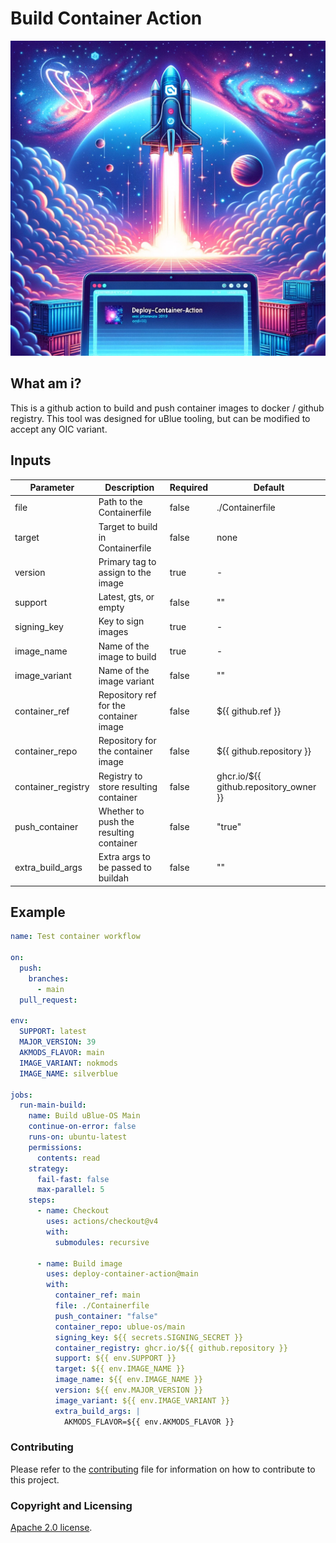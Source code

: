 # Build Container Action

<div align="center" width="50%">
  <img alt="orora" src="assets/thumbnail_gha.webp">
</div>

## What am i?

This is a github action to build and push container images to docker / github registry. This tool was designed for uBlue tooling, but can be modified to accept any OIC variant.

## Inputs

| Parameter          | Description                             | Required | Default                                |
| ------------------ | --------------------------------------- | -------- | -------------------------------------- |
| file               | Path to the Containerfile               | false    | ./Containerfile                        |
| target             | Target to build in Containerfile        | false    | none                                   |
| version            | Primary tag to assign to the image      | true     | -                                      |
| support            | Latest, gts, or empty                   | false    | ""                                     |
| signing_key        | Key to sign images                      | true     | -                                      |
| image_name         | Name of the image to build              | true     | -                                      |
| image_variant      | Name of the image variant               | false    | ""                                     |
| container_ref      | Repository ref for the container image  | false    | ${{ github.ref }}                      |
| container_repo     | Repository for the container image      | false    | ${{ github.repository }}               |
| container_registry | Registry to store resulting container   | false    | ghcr.io/${{ github.repository_owner }} |
| push_container     | Whether to push the resulting container | false    | "true"                                 |
| extra_build_args   | Extra args to be passed to buildah      | false    | ""                                     |

## Example

```yml
name: Test container workflow

on:
  push:
    branches:
      - main
  pull_request:

env:
  SUPPORT: latest
  MAJOR_VERSION: 39
  AKMODS_FLAVOR: main
  IMAGE_VARIANT: nokmods
  IMAGE_NAME: silverblue

jobs:
  run-main-build:
    name: Build uBlue-OS Main
    continue-on-error: false
    runs-on: ubuntu-latest
    permissions:
      contents: read
    strategy:
      fail-fast: false
      max-parallel: 5
    steps:
      - name: Checkout
        uses: actions/checkout@v4
        with:
          submodules: recursive

      - name: Build image
        uses: deploy-container-action@main
        with:
          container_ref: main
          file: ./Containerfile
          push_container: "false"
          container_repo: ublue-os/main
          signing_key: ${{ secrets.SIGNING_SECRET }}
          container_registry: ghcr.io/${{ github.repository }}
          support: ${{ env.SUPPORT }}
          target: ${{ env.IMAGE_NAME }}
          image_name: ${{ env.IMAGE_NAME }}
          version: ${{ env.MAJOR_VERSION }}
          image_variant: ${{ env.IMAGE_VARIANT }}
          extra_build_args: |
            AKMODS_FLAVOR=${{ env.AKMODS_FLAVOR }}
```

### Contributing

Please refer to the [contributing](CONTRIBUTING.md) file for information on how to contribute to this project.

### Copyright and Licensing

[Apache 2.0 license](http://www.apache.org/licenses/LICENSE-2.0).
